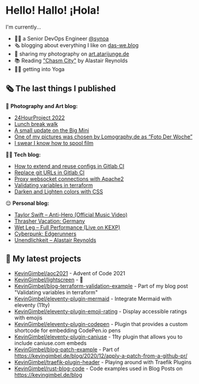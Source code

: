 # Hello! Hallo! ¡Hola!

I'm currently...
- 👨‍💻 a Senior DevOps Engineer [@synoa](https://synoa.de)
- 🗞 blogging about everything I like on [das-we.blog](https://das-we.blog)
- 📸 sharing my photography on [art.atarijunge.de](https://art.atarijunge.de)
- 📚 Reading ["Chasm City"](https://www.goodreads.com/book/show/89185.Chasm_City) by Alastair Reynolds
- 🧘‍♂️ getting into Yoga

## 🗞 The last things I published

📸 **Photography and Art blog:**

- [24HourProject 2022](https://art.atarijunge.de/2022/09/24hourproject-2022/)
- [Lunch break walk](https://art.atarijunge.de/2022/06/lunch-break-walk/)
- [A small update on the Big Mini](https://art.atarijunge.de/2022/06/a-small-update-on-the-big-mini/)
- [One of my pictures was chosen by Lomography.de as “Foto Der Woche”](https://art.atarijunge.de/2022/05/one-of-my-pictures-was-chosen-by-lomography-de-as-foto-der-woche/)
- [I swear I know how to spool film](https://art.atarijunge.de/2022/05/i-swear-i-know-how-to-spool-film/)

👨‍💻 **Tech blog:**

- [How to extend and reuse configs in Gitlab CI](https://kevingimbel.de/blog/2022/01/how-to-extend-and-reuse-configs-in-gitlab-ci/)
- [Replace git URLs in Gitlab CI](https://kevingimbel.de/blog/2021/12/replace-git-ur-ls-in-gitlab-ci/)
- [Proxy websocket connections with Apache2](https://kevingimbel.de/blog/2021/06/proxy-websocket-connections-with-apache2/)
- [Validating variables in terraform](https://kevingimbel.de/blog/2021/06/validating-variables-in-terraform/)
- [Darken and Lighten colors with CSS](https://kevingimbel.de/blog/2021/06/darken-and-lighten-colors-with-css/)

😌 **Personal blog:**

- [Taylor Swift – Anti-Hero (Official Music Video)](https://das-we.blog/2022/10/22/taylor-swift-anti-hero-official-music-video/)
- [Thrasher Vacation: Germany](https://das-we.blog/2022/10/18/thrasher-vacation-germany/)
- [Wet Leg – Full Performance (Live on KEXP)](https://das-we.blog/2022/09/27/wet-leg-full-performance-live-on-kexp/)
- [Cyberpunk: Edgerunners](https://das-we.blog/2022/09/20/cyberpunk-edgerunners/)
- [Unendlichkeit – Alastair Reynolds](https://das-we.blog/2022/09/18/unendlichkeit-alastair-reynolds/)

## 🌱 My latest projects

- [KevinGimbel/aoc2021](https://github.com/KevinGimbel/aoc2021) - Advent of Code 2021
- [KevinGimbel/lightscreen](https://github.com/KevinGimbel/lightscreen) - 🤷
- [KevinGimbel/blog-terraform-validation-example](https://github.com/KevinGimbel/blog-terraform-validation-example) - Part of my blog post &#34;Validating variables in terraform&#34;
- [KevinGimbel/eleventy-plugin-mermaid](https://github.com/KevinGimbel/eleventy-plugin-mermaid) - Integrate Mermaid with eleventy (11ty)
- [KevinGimbel/eleventy-plugin-emoji-rating](https://github.com/KevinGimbel/eleventy-plugin-emoji-rating) - Display accessible ratings with emojis
- [KevinGimbel/eleventy-plugin-codepen](https://github.com/KevinGimbel/eleventy-plugin-codepen) - Plugin that provides a custom shortcode for embedding CodePen.io pens
- [KevinGimbel/eleventy-plugin-caniuse](https://github.com/KevinGimbel/eleventy-plugin-caniuse) - 11ty plugin that allows you to include caniuse.com embeds
- [KevinGimbel/blog-patch-example](https://github.com/KevinGimbel/blog-patch-example) - Part of https://kevingimbel.de/blog/2020/12/apply-a-patch-from-a-github-pr/
- [KevinGimbel/traefik-plugin-header](https://github.com/KevinGimbel/traefik-plugin-header) - Playing around with Traefik Plugins
- [KevinGimbel/rust-blog-code](https://github.com/KevinGimbel/rust-blog-code) - Code examples used in Blog Posts on https://kevingimbel.de/blog

